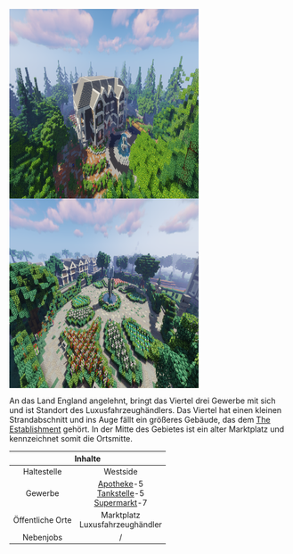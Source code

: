 <img align="left" width="340" height="340" src="../../../assets/image/gebiete/Westside2.png"> <img align="center" width="340" height="340" src="../../../assets/image/gebiete/Westside3.png">


An das Land England angelehnt, bringt das Viertel drei Gewerbe mit sich und ist Standort des Luxusfahrzeughändlers. Das Viertel hat einen kleinen Strandabschnitt und ins Auge fällt ein größeres Gebäude, das dem [The Establishment](../../pages/fraktionen/establishment.md) gehört. In der Mitte des Gebietes ist ein alter Marktplatz und kennzeichnet somit die Ortsmitte.

<table>
  <thead>
    <tr>
      <th colspan=2 align="center">Inhalte</th>
    </tr>
  </thead>
  <tbody>
    <tr>
      <td align="center">Haltestelle</td>
      <td align="center">Westside</td>
    </tr>
    <tr>
      <td align="center">Gewerbe</td>
      <td align="center"><a href="../../biz/apotheke/">Apotheke</a>-5 <br> <a href="../../biz/tankstelle/">Tankstelle</a>-5 <br> <a href="../../biz/supermarkt/">Supermarkt</a>-7</td>
    </tr>
    <tr>
      <td align="center">Öffentliche Orte</td>
      <td align="center">Marktplatz <br> Luxusfahrzeughändler</td>
    </tr>
    <tr>
      <td align="center">Nebenjobs</td>
      <td align="center">/</td>
    </tr>
  </tbody>
</table>


